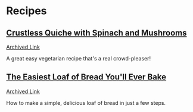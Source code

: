 # Recipes

## [Crustless Quiche with Spinach and Mushrooms](https://www.themediterraneandish.com/mushroom-spinach-crustless-quiche/)

[Archived Link](https://web.archive.org/web/20240802010738/https://www.themediterraneandish.com/mushroom-spinach-crustless-quiche/)

A great easy vegetarian recipe that's a real crowd-pleaser!

## [The Easiest Loaf of Bread You'll Ever Bake](https://www.kingarthurbaking.com/recipes/the-easiest-loaf-of-bread-youll-ever-bake-recipe)

[Archived Link](https://web.archive.org/web/20241108232428/https://www.kingarthurbaking.com/recipes/the-easiest-loaf-of-bread-youll-ever-bake-recipe)

How to make a simple, delicious loaf of bread in just a few steps.
